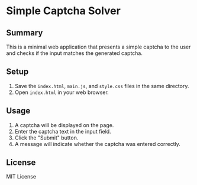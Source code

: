 # Simple Captcha Solver

## Summary

This is a minimal web application that presents a simple captcha to the user and checks if the input matches the generated captcha.

## Setup

1.  Save the `index.html`, `main.js`, and `style.css` files in the same directory.
2.  Open `index.html` in your web browser.

## Usage

1.  A captcha will be displayed on the page.
2.  Enter the captcha text in the input field.
3.  Click the "Submit" button.
4.  A message will indicate whether the captcha was entered correctly.

## License

MIT License
